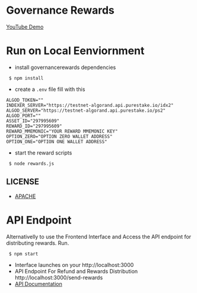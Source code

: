 # Governance Rewards

[YouTube Demo](https://m.youtube.com/watch?v=ZlP_9qurjMM&feature=youtu.be)

# Run on Local Eenviornment

* install governancerewards dependencies
```
 $ npm install
```
* create a `.env` file fill with this

```
ALGOD_TOKEN=""
INDEXER_SERVER="https://testnet-algorand.api.purestake.io/idx2"
ALGOD_SERVER="https://testnet-algorand.api.purestake.io/ps2"
ALGOD_PORT=""
ASSET_ID="297995609"
REWARD_ID="297995609"
REWARD_MMEMONIC="YOUR REWARD MMEMONIC KEY"
OPTION_ZERO="OPTION ZERO WALLET ADDRESS"
OPTION_ONE="OPTION ONE WALLET ADDRESS"
```

* start the reward scripts


```
 $ node rewards.js
```

## LICENSE
* [APACHE](https://github.com/ChoiceCoin/Decentralized-Decisions/blob/main/governance-rewards/LICENSE)

# API Endpoint

Alternativelly to use the Frontend Interface and Access the API endpoint for distributing rewards. Run.

```
 $ npm start

```

- Interface launches on your http://localhost:3000
- API Endpoint For Refund and Rewards Distribution  http://localhost:3000/send-rewards
- [API Documentation](https://documenter.getpostman.com/view/9070802/UzJJtH7n)
